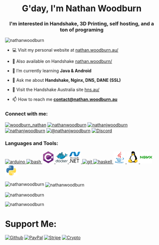 <h1 align="center">G'day, I'm Nathan Woodburn</h1>
<h3 align="center">I'm interested in Handshake, 3D Printing, self hosting, and a ton of programing</h3>

<p align="left"> <img src="https://komarev.com/ghpvc/?username=nathanwoodburn&label=Profile%20views&color=0e75b6&style=flat" alt="nathanwoodburn" /> </p>

- 💻 Visit my personal website at [nathan.woodburn.au/](https://nathan.woodburn.au/)

- 🔗 Also available on Handshake [nathan.woodburn/](https://nathan.woodburn/)

- 🌱 I’m currently learning **Java & Android**

- 💬 Ask me about **Handshake, Nginx, DNS, DANE (SSL)**

- 🤝 Visit the Handshake Australia site [hns.au/](https://hns.au/)

- 📫 How to reach me **contact@nathan.woodburn.au**

<h3 align="left">Connect with me:</h3>
<p align="left">
<a href="https://twitter.com/woodburn_nathan" target="blank"><img align="center" src="https://raw.githubusercontent.com/rahuldkjain/github-profile-readme-generator/master/src/images/icons/Social/twitter.svg" alt="woodburn_nathan" height="30" width="40" /></a>
<a href="https://linkedin.com/in/nathanwoodburn" target="blank"><img align="center" src="https://raw.githubusercontent.com/rahuldkjain/github-profile-readme-generator/master/src/images/icons/Social/linked-in-alt.svg" alt="nathanwoodburn" height="30" width="40" /></a>
<a href="https://fb.com/nathanjwoodburn" target="blank"><img align="center" src="https://raw.githubusercontent.com/rahuldkjain/github-profile-readme-generator/master/src/images/icons/Social/facebook.svg" alt="nathanjwoodburn" height="30" width="40" /></a>
<a href="https://instagram.com/nathanjwoodburn" target="blank"><img align="center" src="https://raw.githubusercontent.com/rahuldkjain/github-profile-readme-generator/master/src/images/icons/Social/instagram.svg" alt="nathanjwoodburn" height="30" width="40" /></a>
<a href="https://www.youtube.com/@nathanjwoodburn" target="blank"><img align="center" src="https://raw.githubusercontent.com/rahuldkjain/github-profile-readme-generator/master/src/images/icons/Social/youtube.svg" alt="@nathanjwoodburn" height="30" width="40" /></a>
<a href="https://l.woodburn.au/discord" target="blank"><img align="center" src="https://raw.githubusercontent.com/rahuldkjain/github-profile-readme-generator/master/src/images/icons/Social/discord.svg" alt="Discord" height="30" width="40" /></a>
</p>

<h3 align="left">Languages and Tools:</h3>
<p align="left"> <a href="https://www.arduino.cc/" target="_blank" rel="noreferrer"> <img src="https://cdn.worldvectorlogo.com/logos/arduino-1.svg" alt="arduino" width="40" height="40"/> </a> <a href="https://www.gnu.org/software/bash/" target="_blank" rel="noreferrer"> <img src="https://www.vectorlogo.zone/logos/gnu_bash/gnu_bash-icon.svg" alt="bash" width="40" height="40"/> </a> <a href="https://www.w3schools.com/cs/" target="_blank" rel="noreferrer"> <img src="https://raw.githubusercontent.com/devicons/devicon/master/icons/csharp/csharp-original.svg" alt="csharp" width="40" height="40"/> </a> <a href="https://www.docker.com/" target="_blank" rel="noreferrer"> <img src="https://raw.githubusercontent.com/devicons/devicon/master/icons/docker/docker-original-wordmark.svg" alt="docker" width="40" height="40"/> </a> <a href="https://dotnet.microsoft.com/" target="_blank" rel="noreferrer"> <img src="https://raw.githubusercontent.com/devicons/devicon/master/icons/dot-net/dot-net-original-wordmark.svg" alt="dotnet" width="40" height="40"/> </a> <a href="https://git-scm.com/" target="_blank" rel="noreferrer"> <img src="https://www.vectorlogo.zone/logos/git-scm/git-scm-icon.svg" alt="git" width="40" height="40"/> </a> <a href="https://www.haskell.org/" target="_blank" rel="noreferrer"> <img src="https://upload.wikimedia.org/wikipedia/commons/1/1c/Haskell-Logo.svg" alt="haskell" width="40" height="40"/> </a> <a href="https://www.java.com" target="_blank" rel="noreferrer"> <img src="https://raw.githubusercontent.com/devicons/devicon/master/icons/java/java-original.svg" alt="java" width="40" height="40"/> </a> <a href="https://www.linux.org/" target="_blank" rel="noreferrer"> <img src="https://raw.githubusercontent.com/devicons/devicon/master/icons/linux/linux-original.svg" alt="linux" width="40" height="40"/> </a> <a href="https://www.nginx.com" target="_blank" rel="noreferrer"> <img src="https://raw.githubusercontent.com/devicons/devicon/master/icons/nginx/nginx-original.svg" alt="nginx" width="40" height="40"/> </a> <a href="https://www.python.org" target="_blank" rel="noreferrer"> <img src="https://raw.githubusercontent.com/devicons/devicon/master/icons/python/python-original.svg" alt="python" width="40" height="40"/> </a> </p>

<p><img align="left" src="https://github-readme-stats.vercel.app/api/top-langs?username=nathanwoodburn&show_icons=true&theme=dark&locale=en&layout=compact" alt="nathanwoodburn" /></p>

<p>&nbsp;<img align="center" src="https://github-readme-stats.vercel.app/api?username=nathanwoodburn&show_icons=true&theme=dark&locale=en" alt="nathanwoodburn" /></p>

<p><img align="center" src="https://github-readme-streak-stats.herokuapp.com/?user=nathanwoodburn&theme=dark" alt="nathanwoodburn" /></p>


<p align="left"><img src="https://github-profile-trophy.vercel.app/?username=nathanwoodburn&theme=matrix" alt="nathanwoodburn" /></p>


# Support Me:

[![Github](https://img.shields.io/badge/Github-181717?style=for-the-badge&logo=github&logoColor=white)](https://github.com/sponsors/Nathanwoodburn) 
[![PayPal](https://img.shields.io/badge/PayPal-00457C?style=for-the-badge&logo=paypal&logoColor=white)](https://paypal.me/nathanwoodburn) 
[![Stripe](https://img.shields.io/badge/Stripe-008CDD?style=for-the-badge&logo=stripe&logoColor=white)](https://donate.stripe.com/8wM6pv0VD08Xe408ww) 
[![Crypto](https://img.shields.io/badge/Crypto-000000?style=for-the-badge&logo=bitcoin&logoColor=white)](https://github.com/Nathanwoodburn/Nathanwoodburn.github.io/tree/master/.well-known/wallets) 
